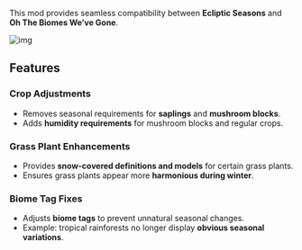 This mod provides seamless compatibility between **Ecliptic Seasons** and **Oh The Biomes We’ve Gone**.

![img](https://media.forgecdn.net/attachments/1325/218/show.jpg "Show")

## Features

### Crop Adjustments
- Removes seasonal requirements for **saplings** and **mushroom blocks**.
- Adds **humidity requirements** for mushroom blocks and regular crops.

### Grass Plant Enhancements
- Provides **snow-covered definitions and models** for certain grass plants.
- Ensures grass plants appear more **harmonious during winter**.

### Biome Tag Fixes
- Adjusts **biome tags** to prevent unnatural seasonal changes.
- Example: tropical rainforests no longer display **obvious seasonal variations**.
